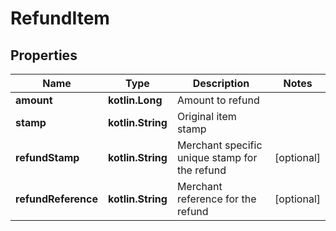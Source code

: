 
# RefundItem

## Properties
Name | Type | Description | Notes
------------ | ------------- | ------------- | -------------
**amount** | **kotlin.Long** | Amount to refund | 
**stamp** | **kotlin.String** | Original item stamp | 
**refundStamp** | **kotlin.String** | Merchant specific unique stamp for the refund |  [optional]
**refundReference** | **kotlin.String** | Merchant reference for the refund |  [optional]



